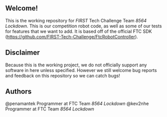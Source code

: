 ## Welcome!
 This is the working repository for *FIRST* Tech Challenge Team *8564 Lockdown*. This is our competition robot code, as well as some of our tests for features that we want to add. It is based off of the official FTC SDK (https://github.com/FIRST-Tech-Challenge/FtcRobotController).

 ## Disclaimer
 Because this is the working project, we do not officially support any software in here unless specified. However we still welcome bug reports and feedback on this repository so we can catch bugs!

 ## Authors
 @penamantek Programmer at FTC Team *8564 Lockdown*
 @kev2nhe Programmer at FTC Team *8564 Lockdown*

